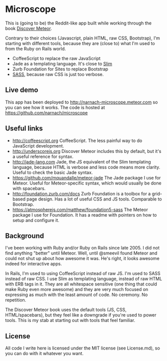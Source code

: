 Microscope
===

This is (going to be) the Reddit-like app built while working through the book [Discover Meteor](https://www.discovermeteor.com).

Contrary to their choices (Javascript, plain HTML, raw CSS, Bootstrap), I'm starting with different tools, because they are (close to) what I'm used to from the Ruby on Rails world.

* CoffeeScript to replace the raw JavaScript
* Jade as a templating language. It's close to [Slim](http://slim-lang.com/)
* Zurb Foundation for Sites to replace Bootstrap
* [SASS](http://sass-lang.com/), because raw CSS is just too verbose.

Live demo
---

This app has been deployed to http://narnach-microscope.meteor.com so you can see how it works. The code is hosted at https://github.com/narnach/microscope

Useful links
---

* http://coffeescript.org CoffeeScript. The less painful way to do JavaScript development.
* http://underscorejs.org Discover Meteor includes this by default, but it's a useful reference for syntax.
* http://jade-lang.com Jade, the JS equivalent of the Slim templating language, because HTML is verbose and less code means more clarity. Useful to check the basic Jade syntax.
* https://github.com/mquandalle/meteor-jade The Jade package I use for Meteor. Useful for Meteor-specific syntax, which would usually be done with spacebars.
* http://foundation.zurb.com/docs Zurb Foundation is a toolbox for a grid-based page design. Has a lot of useful CSS and JS tools. Comparable to Bootstrap.
* https://atmospherejs.com/matthew/foundation5-sass The Meteor package I use for Foundation. It has a readme with pointers on how to setup and configure it.

Background
---

I've been working with Ruby and/or Ruby on Rails since late 2005. I did not find anything "better" until Meteor. Well, until @smeevil found Meteor and could not shut up about how awesome it was. He's right, it looks awesome indeed for interactive apps.

In Rails, I'm used to using CoffeeScript instead of raw JS. I'm used to SASS instead of raw CSS. I use Slim as templating language, instead of raw HTML with ERB tags in it. They are all whitespace sensitive (one thing that could make Ruby even more awesome) and they are very much focused on expressing as much with the least amount of code. No ceremony. No repetition.

The Discover Meteor book uses the default tools (JS, CSS, HTML/spacebars), but they feel like a downgrade if you're used to power tools. This is my stab at starting out with tools that feel familiar.

License
---

All code I write here is licensed under the MIT license (see License.md), so you can do with it whatever you want.
